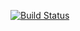 [![Build Status](https://travis-ci.org/amithgc/SliderNumPad.svg?branch=master)](https://travis-ci.org/amithgc/SliderNumPad)